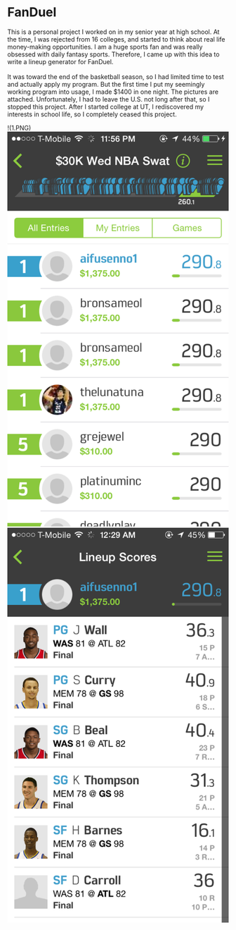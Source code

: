 # FanDuel
This is a personal project I worked on in my senior year at high school. At the time, I was rejected from 16 colleges, and started to think about real life money-making opportunities. I am a huge sports fan and was really obsessed with daily fantasy sports. Therefore, I came up with this idea to write a lineup generator for FanDuel.</br>
</br>
It was toward the end of the basketball season, so I had limited time to test and actually apply my program. But the first time I put my seemingly working program into usage, I made $1400 in one night. The pictures are attached. Unfortunately, I had to leave the U.S. not long after that, so I stopped this project. After I started college at UT, I rediscovered my interests in school life, so I completely ceased this project.

!(1.PNG)</br>
![alt text](https://github.com/aifusenno1/FanDuel/blob/master/2.PNG)</br>
![alt text](https://github.com/aifusenno1/FanDuel/blob/master/3.PNG)

